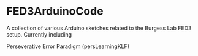 # FED3ArduinoCode
A collection of various Arduino sketches related to the Burgess Lab FED3 setup. Currently including 

Perseverative Error Paradigm (persLearningKLF)
